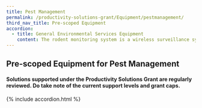 ```yaml
---
title: Pest Management
permalink: /productivity-solutions-grant/Equipment/pestmanagement/
third_nav_title: Pre-scoped Equipment
accordion:
  - title: General Environmental Services Equipment
    content: The rodent monitoring system is a wireless surveillance system that monitors, analyses and maps rodent activity to provide real time data for pest control operators to conduct targeted pest control measures.<br/><br/><a href='/productivity-solutions-grant/solutionrepo/solution444' target='_blank' style='color:#037e8a'>Rodent Monitoring System</a><br/>
---
```


## Pre-scoped Equipment for Pest Management

#### Solutions supported under the Productivity Solutions Grant are regularly reviewed. Do take note of the current support levels and grant caps.

{% include accordion.html %}

